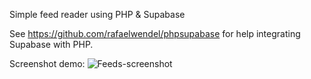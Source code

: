 Simple feed reader using PHP & Supabase

See https://github.com/rafaelwendel/phpsupabase for help integrating Supabase with PHP.

Screenshot demo: 
![Feeds-screenshot](https://github.com/ckdev88/db-feedreader/assets/136626228/58e011c8-f535-41f4-b36b-9340ef111fc0)
